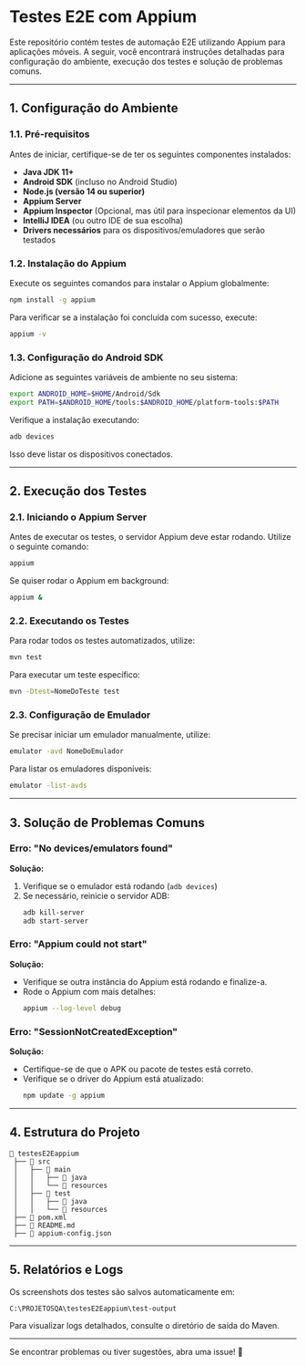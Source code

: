 # Testes E2E com Appium

Este repositório contém testes de automação E2E utilizando Appium para aplicações móveis. A seguir, você encontrará instruções detalhadas para configuração do ambiente, execução dos testes e solução de problemas comuns.

---

## 1. Configuração do Ambiente

### 1.1. Pré-requisitos
Antes de iniciar, certifique-se de ter os seguintes componentes instalados:
- **Java JDK 11+**
- **Android SDK** (incluso no Android Studio)
- **Node.js (versão 14 ou superior)**
- **Appium Server**
- **Appium Inspector** (Opcional, mas útil para inspecionar elementos da UI)
- **IntelliJ IDEA** (ou outro IDE de sua escolha)
- **Drivers necessários** para os dispositivos/emuladores que serão testados

### 1.2. Instalação do Appium

Execute os seguintes comandos para instalar o Appium globalmente:
```sh
npm install -g appium
```
Para verificar se a instalação foi concluída com sucesso, execute:
```sh
appium -v
```

### 1.3. Configuração do Android SDK
Adicione as seguintes variáveis de ambiente no seu sistema:
```sh
export ANDROID_HOME=$HOME/Android/Sdk
export PATH=$ANDROID_HOME/tools:$ANDROID_HOME/platform-tools:$PATH
```
Verifique a instalação executando:
```sh
adb devices
```
Isso deve listar os dispositivos conectados.

---

## 2. Execução dos Testes

### 2.1. Iniciando o Appium Server
Antes de executar os testes, o servidor Appium deve estar rodando. Utilize o seguinte comando:
```sh
appium
```
Se quiser rodar o Appium em background:
```sh
appium &
```

### 2.2. Executando os Testes
Para rodar todos os testes automatizados, utilize:
```sh
mvn test
```
Para executar um teste específico:
```sh
mvn -Dtest=NomeDoTeste test
```

### 2.3. Configuração de Emulador
Se precisar iniciar um emulador manualmente, utilize:
```sh
emulator -avd NomeDoEmulador
```
Para listar os emuladores disponíveis:
```sh
emulator -list-avds
```

---

## 3. Solução de Problemas Comuns

### Erro: "No devices/emulators found"
**Solução:**
1. Verifique se o emulador está rodando (`adb devices`)
2. Se necessário, reinicie o servidor ADB:
   ```sh
   adb kill-server
   adb start-server
   ```

### Erro: "Appium could not start"
**Solução:**
- Verifique se outra instância do Appium está rodando e finalize-a.
- Rode o Appium com mais detalhes:
  ```sh
  appium --log-level debug
  ```

### Erro: "SessionNotCreatedException"
**Solução:**
- Certifique-se de que o APK ou pacote de testes está correto.
- Verifique se o driver do Appium está atualizado:
  ```sh
  npm update -g appium
  ```

---

## 4. Estrutura do Projeto
```
📂 testesE2Eappium
 ├── 📂 src
 │   ├── 📂 main
 │   │   ├── 📂 java
 │   │   └── 📂 resources
 │   ├── 📂 test
 │   │   ├── 📂 java
 │   │   └── 📂 resources
 ├── 📄 pom.xml
 ├── 📄 README.md
 ├── 📄 appium-config.json
```

---

## 5. Relatórios e Logs
Os screenshots dos testes são salvos automaticamente em:
```sh
C:\PROJETOSQA\testesE2Eappium\test-output
```
Para visualizar logs detalhados, consulte o diretório de saída do Maven.

---

Se encontrar problemas ou tiver sugestões, abra uma issue! 🚀
